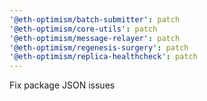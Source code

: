```yaml
---
'@eth-optimism/batch-submitter': patch
'@eth-optimism/core-utils': patch
'@eth-optimism/message-relayer': patch
'@eth-optimism/regenesis-surgery': patch
'@eth-optimism/replica-healthcheck': patch
---
```


Fix package JSON issues
